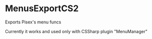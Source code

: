 # MenusExportCS2
Exports Pisex's menu funcs

Currently it works and used only with CSSharp plugin "MenuManager"
